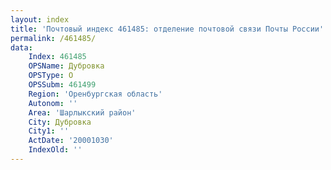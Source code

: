 ```yaml
---
layout: index
title: 'Почтовый индекс 461485: отделение почтовой связи Почты России'
permalink: /461485/
data:
    Index: 461485
    OPSName: Дубровка
    OPSType: О
    OPSSubm: 461499
    Region: 'Оренбургская область'
    Autonom: ''
    Area: 'Шарлыкский район'
    City: Дубровка
    City1: ''
    ActDate: '20001030'
    IndexOld: ''
---
```

